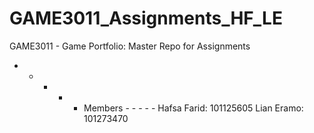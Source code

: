 # GAME3011_Assignments_HF_LE
 GAME3011 - Game Portfolio: Master Repo for Assignments

- - - - - Members - - - - -
Hafsa Farid: 101125605
Lian Eramo: 101273470